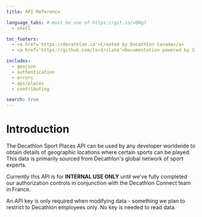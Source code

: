 ```yaml
---
title: API Reference

language_tabs: # must be one of https://git.io/vQNgJ
  - shell

toc_footers:
  - <a href='https://decathlon.ca'>Created by Decathlon Canada</a>
  - <a href='https://github.com/lord/slate'>Documentation powered by Slate</a>

includes:
  - geojson
  - authentication
  - errors
  - api/places
  - contributing

search: true
---
```


# Introduction

The Decathlon Sport Places API can be used by any developer worldwide to obtain details of geographic locations where 
certain sports can be played. This data is primarily sourced from Decathlon's global network of sport experts.

Currently this API is for **INTERNAL USE ONLY** until we've fully completed our authorization controls in conjunction with
the Decathlon Connect team in France.

An API key is only required when modifying data - something we plan to restrict to Decathlon employees only. No key is
needed to read data.
